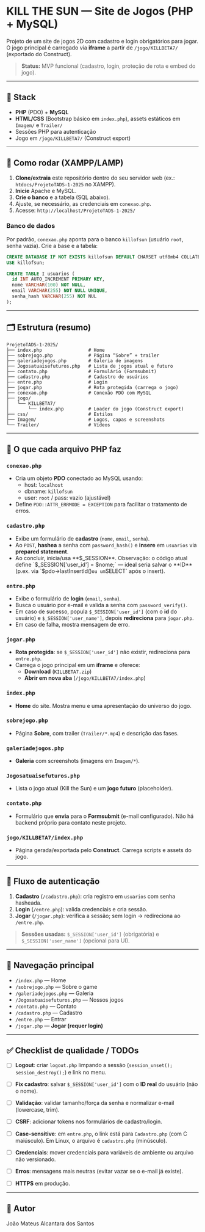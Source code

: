 # KILL THE SUN — Site de Jogos (PHP + MySQL)

Projeto de um site de jogos 2D com cadastro e login obrigatórios para jogar. O jogo principal é carregado via **iframe** a partir de `/jogo/KILLBETA7/` (exportado do Construct).

> **Status:** MVP funcional (cadastro, login, proteção de rota e embed do jogo).

---

## 🧰 Stack
- **PHP** (PDO) + **MySQL**
- **HTML/CSS** (Bootstrap básico em `index.php`), assets estáticos em `Imagem/` e `Trailer/`
- Sessões PHP para autenticação
- Jogo em `/jogo/KILLBETA7/` (Construct export)

---

## 🚀 Como rodar (XAMPP/LAMP)

1. **Clone/extraia** este repositório dentro do seu servidor web (ex.: `htdocs/ProjetoTADS-1-2025` no XAMPP).
2. **Inicie** Apache e MySQL.
3. **Crie o banco** e a tabela (SQL abaixo).
4. Ajuste, se necessário, as credenciais em `conexao.php`.
5. Acesse: `http://localhost/ProjetoTADS-1-2025/`

### Banco de dados

Por padrão, `conexao.php` aponta para o banco `killofsun` (usuário `root`, senha vazia). Crie a base e a tabela:

```sql
CREATE DATABASE IF NOT EXISTS killofsun DEFAULT CHARSET utf8mb4 COLLATE utf8mb4_unicode_ci;
USE killofsun;

CREATE TABLE I usuarios (
  id INT AUTO_INCREMENT PRIMARY KEY,
  nome VARCHAR(100) NOT NULL,
  email VARCHAR(255) NOT NULL UNIQUE,
  senha_hash VARCHAR(255) NOT NUL
);
```


---

## 🗂️ Estrutura (resumo)

```
ProjetoTADS-1-2025/
├── index.php                 # Home
├── sobrejogo.php             # Página “Sobre” + trailer
├── galeriadejogos.php        # Galeria de imagens
├── Jogosatuaisefuturos.php   # Lista de jogos atual e futuro
├── contato.php               # Formulário (Formsubmit)
├── cadastro.php              # Cadastro de usuários
├── entre.php                 # Login
├── jogar.php                 # Rota protegida (carrega o jogo)
├── conexao.php               # Conexão PDO com MySQL
├── jogo/
│   └── KILLBETA7/
│       └── index.php         # Loader do jogo (Construct export)
├── css/                      # Estilos
├── Imagem/                   # Logos, capas e screenshots
└── Trailer/                  # Vídeos
```

---

## 📄 O que cada arquivo PHP faz

### `conexao.php`
- Cria um objeto **PDO** conectado ao MySQL usando:
  - host: `localhost`
  - dbname: `killofsun`
  - user: `root` / pass: vazio (ajustável)
- Define `PDO::ATTR_ERRMODE = EXCEPTION` para facilitar o tratamento de erros.

### `cadastro.php`
- Exibe um formulário de **cadastro** (`nome`, `email`, `senha`).
- Ao `POST`, **hashea** a senha com `password_hash()` e **insere** em `usuarios` via **prepared statement**.
- Ao concluir, inicia/usa **$_SESSION**. Observação: o código atual define `$_SESSION['user_id'] = $nome;` — ideal seria salvar o **ID** (p.ex. via `$pdo->lastInsertId()` ou um `SELECT` após o insert).

### `entre.php`
- Exibe o formulário de **login** (`email`, `senha`).
- Busca o usuário por e-mail e valida a senha com `password_verify()`.
- Em caso de sucesso, popula `$_SESSION['user_id']` (com o **id** do usuário) e `$_SESSION['user_name']`, depois **redireciona** para `jogar.php`.
- Em caso de falha, mostra mensagem de erro.

### `jogar.php`
- **Rota protegida**: se `$_SESSION['user_id']` não existir, redireciona para `entre.php`.
- Carrega o jogo principal em um **iframe** e oferece:
  - **Download** (`KILLBETA7.zip`)
  - **Abrir em nova aba** (`/jogo/KILLBETA7/index.php`)

### `index.php`
- **Home** do site. Mostra menu e uma apresentação do universo do jogo.

### `sobrejogo.php`
- Página **Sobre**, com trailer (`Trailer/*.mp4`) e descrição das fases.

### `galeriadejogos.php`
- **Galeria** com screenshots (imagens em `Imagem/*`).

### `Jogosatuaisefuturos.php`
- Lista o jogo atual (Kill the Sun) e um **jogo futuro** (placeholder).

### `contato.php`
- Formulário que **envia** para o **Formsubmit** (e-mail configurado). Não há backend próprio para contato neste projeto.

### `jogo/KILLBETA7/index.php`
- Página gerada/exportada pelo **Construct**. Carrega scripts e assets do jogo.

---

## 🔐 Fluxo de autenticação 

1. **Cadastro** (`/cadastro.php`): cria registro em `usuarios` com senha hasheada.
2. **Login** (`/entre.php`): valida credenciais e cria sessão.
3. **Jogar** (`/jogar.php`): verifica a sessão; sem login → redireciona ao `/entre.php`.

> **Sessões usadas:** `$_SESSION['user_id']` (obrigatória) e `$_SESSION['user_name']` (opcional para UI).

---

## 🧭 Navegação principal

- `/index.php` — Home  
- `/sobrejogo.php` — Sobre o game  
- `/galeriadejogos.php` — Galeria  
- `/Jogosatuaisefuturos.php` — Nossos jogos  
- `/contato.php` — Contato  
- `/cadastro.php` — Cadastro  
- `/entre.php` — Entrar  
- `/jogar.php` — **Jogar (requer login)**

---

## ✅ Checklist de qualidade / TODOs

- [ ] **Logout**: criar `logout.php` limpando a sessão (`session_unset(); session_destroy();`) e link no menu.
- [ ] **Fix cadastro**: salvar `$_SESSION['user_id']` com o **ID real** do usuário (não o nome).
- [ ] **Validação**: validar tamanho/força da senha e normalizar e-mail (lowercase, trim).
- [ ] **CSRF**: adicionar tokens nos formulários de cadastro/login.
- [ ] **Case-sensitive**: em `entre.php`, o link está para `Cadastro.php` (com C maiúsculo). Em Linux, o arquivo é `cadastro.php` (minúsculo).
- [ ] **Credenciais**: mover credenciais para variáveis de ambiente ou arquivo não versionado.
- [ ] **Erros**: mensagens mais neutras (evitar vazar se o e-mail já existe).
- [ ] **HTTPS** em produção.



---

## 👤 Autor
João Mateus Alcantara dos Santos
